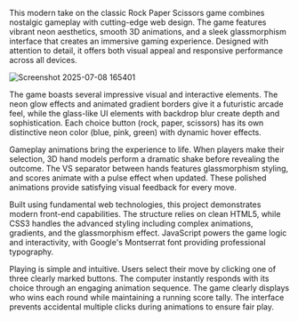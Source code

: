 This modern take on the classic Rock Paper Scissors game combines nostalgic gameplay with cutting-edge web design. The game features vibrant neon aesthetics, smooth 3D animations, and a sleek glassmorphism interface that creates an immersive gaming experience. Designed with attention to detail, it offers both visual appeal and responsive performance across all devices.

![Screenshot 2025-07-08 165401](https://github.com/user-attachments/assets/1edcc1ad-26f0-43d6-9c61-e8443dceca24)


The game boasts several impressive visual and interactive elements. The neon glow effects and animated gradient borders give it a futuristic arcade feel, while the glass-like UI elements with backdrop blur create depth and sophistication. Each choice button (rock, paper, scissors) has its own distinctive neon color (blue, pink, green) with dynamic hover effects.

Gameplay animations bring the experience to life. When players make their selection, 3D hand models perform a dramatic shake before revealing the outcome. The VS separator between hands features glassmorphism styling, and scores animate with a pulse effect when updated. These polished animations provide satisfying visual feedback for every move.

Built using fundamental web technologies, this project demonstrates modern front-end capabilities. The structure relies on clean HTML5, while CSS3 handles the advanced styling including complex animations, gradients, and the glassmorphism effect. JavaScript powers the game logic and interactivity, with Google's Montserrat font providing professional typography.

Playing is simple and intuitive. Users select their move by clicking one of three clearly marked buttons. The computer instantly responds with its choice through an engaging animation sequence. The game clearly displays who wins each round while maintaining a running score tally. The interface prevents accidental multiple clicks during animations to ensure fair play.
